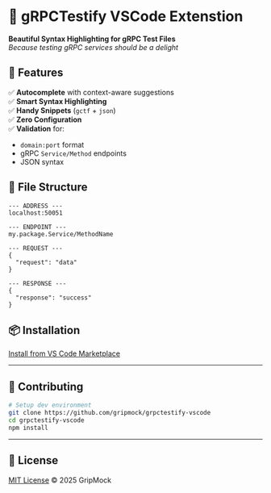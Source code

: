 # 🚀 gRPCTestify VSCode Extenstion

**Beautiful Syntax Highlighting for gRPC Test Files**  
*Because testing gRPC services should be a delight*  

## 🌟 Features  
✅ **Autocomplete** with context-aware suggestions  
✅ **Smart Syntax Highlighting**  
✅ **Handy Snippets** (`gctf` + `json`)  
✅ **Zero Configuration**  
✅ **Validation** for:  
   - `domain:port` format  
   - gRPC `Service/Method` endpoints  
   - JSON syntax  

## 📄 File Structure
```plaintext
--- ADDRESS ---
localhost:50051

--- ENDPOINT ---
my.package.Service/MethodName

--- REQUEST ---
{
  "request": "data"
}

--- RESPONSE ---
{
  "response": "success"
}
```

## 📦 Installation  
[Install from VS Code Marketplace](https://marketplace.visualstudio.com/items?itemName=gripmock.grpctestify)

---

## 🤝 Contributing  
```bash
# Setup dev environment
git clone https://github.com/gripmock/grpctestify-vscode
cd grpctestify-vscode
npm install
```

---

## 📜 License  
[MIT License](LICENSE) © 2025 GripMock
